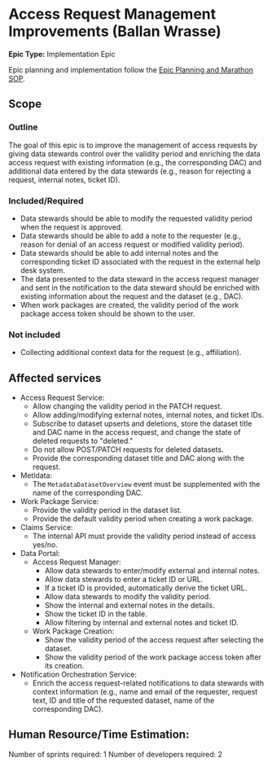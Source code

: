 # Access Request Management Improvements (Ballan Wrasse)

**Epic Type:** Implementation Epic

Epic planning and implementation follow the
[Epic Planning and Marathon SOP](https://docs.ghga-dev.de/main/sops/sop001_epic_planning.html).

## Scope

### Outline

The goal of this epic is to improve the management of access requests by giving
data stewards control over the validity period and enriching the data access request with existing information (e.g., the corresponding DAC) and additional data entered
by the data stewards (e.g., reason for rejecting a request, internal notes, ticket ID).

### Included/Required

- Data stewards should be able to modify the requested validity period
  when the request is approved.
- Data stewards should be able to add a note to the requester
  (e.g., reason for denial of an access request or modified validity period).
- Data stewards should be able to add internal notes and the corresponding ticket ID
  associated with the request in the external help desk system.
- The data presented to the data steward in the access request manager
  and sent in the notification to the data steward should be enriched
  with existing information about the request and the dataset (e.g., DAC).
- When work packages are created, the validity period of the work package
  access token should be shown to the user.

### Not included

- Collecting additional context data for the request (e.g., affiliation).

## Affected services

- Access Request Service:
  - Allow changing the validity period in the PATCH request.
  - Allow adding/modifying external notes, internal notes, and ticket IDs.
  - Subscribe to dataset upserts and deletions, store the dataset title and DAC name
    in the access request, and change the state of deleted requests to "deleted."
  - Do not allow POST/PATCH requests for deleted datasets.
  - Provide the corresponding dataset title and DAC along with the request.
- Metldata:
  - The `MetadataDatasetOverview` event must be supplemented
    with the name of the corresponding DAC.
- Work Package Service:
  - Provide the validity period in the dataset list.
  - Provide the default validity period when creating a work package.
- Claims Service:
  - The internal API must provide the validity period instead of access yes/no.
- Data Portal:
  - Access Request Manager:
    - Allow data stewards to enter/modify external and internal notes.
    - Allow data stewards to enter a ticket ID or URL.
    - If a ticket ID is provided, automatically derive the ticket URL.
    - Allow data stewards to modify the validity period.
    - Show the internal and external notes in the details.
    - Show the ticket ID in the table.
    - Allow filtering by internal and external notes and ticket ID.
  - Work Package Creation:
    - Show the validity period of the access request after selecting the dataset.
    - Show the validity period of the work package access token after its creation.
- Notification Orchestration Service:
  - Enrich the access request-related notifications to data stewards
    with context information (e.g., name and email of the requester, request text,
    ID and title of the requested dataset, name of the corresponding DAC).

## Human Resource/Time Estimation:

Number of sprints required: 1
Number of developers required: 2
